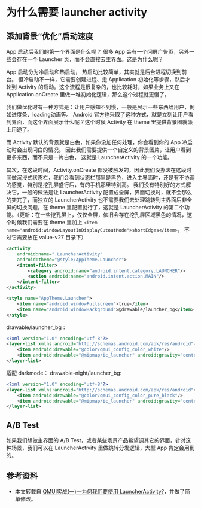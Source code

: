 # 为什么需要 launcher activity

## 添加背景“优化”启动速度

App 启动后我们的第一个界面是什么呢？ 很多 App 会有一个闪屏广告页，另外一些会存在一个 Launcher 页，而不会直接去主界面。这是为什么呢？

App 启动分为冷启动和热启动， 热启动比较简单，其实就是后台进程切换到前台。 但冷启动不一样，它需要创建进程、走 Application 初始化等步骤，然后才轮到 Activity 的启动。这个流程是很复杂的，也比较耗时，如果业务上又在 Application.onCreate 里做一堆初始化逻辑，那么这个过程就更慢了。

我们做优化时有一种方式是：让用户感知不到慢，一般是展示一些东西给用户，例如进度条、loading动画等。 Android 官方也采取了这种方式，就是立刻让用户看到界面，而这个界面展示什么呢？这个时候 Activity 在 theme 里提供背景图就派上用途了。

而 Activity 默认的背景就是白色，如果你没加任何处理，你会看到你的 App 冷启动时会出现闪白的情况。 因此我们需要提供一个自定义的背景图片，让用户看到更多东西，而不只是一片白色， 这就是 LauncherActivity 的一个功能。

其次，在这段时间，Activity.onCreate 都没被触发的，因此我们没办法在这段时间做沉浸式状态栏，我们会看到状态栏那里是黑色，进入主界面时，还是有不协调的感觉，特别是挖孔屏盛行后，有的手机那里特别高。 我们没有特别好的方式解决它，一般的做法是让 LauncherActivity 配置成全屏，界面切换时，就不会那么的突兀了，而独立的 LauncherActivity 也不需要我们去处理跳转到主界面后非全屏的切换问题，在 theme 里配置就行了，这就是 LauncherActivity 的第二个功能。（更新：在一些挖孔屏上，仅仅全屏，依旧会存在挖孔屏区域黑色的情况，这个时候我们需要在 theme 里加上 `<item name="android:windowLayoutInDisplayCutoutMode">shortEdges</item>`， 不过它需要放在 value-v27 目录下）

```xml
<activity  
    android:name=".LauncherActivity"
    android:theme="@style/AppTheme.Launcher">
    <intent-filter>
        <category android:name="android.intent.category.LAUNCHER"/>
        <action android:name="android.intent.action.MAIN"/>
    </intent-filter>
</activity>  
```

```xml
<style name="AppTheme.Launcher">  
    <item name="android:windowFullscreen">true</item>
    <item name="android:windowBackground">@drawable/launcher_bg</item>
</style>  
```

drawable/launcher_bg：

```xml
<?xml version="1.0" encoding="utf-8"?>  
<layer-list xmlns:android="http://schemas.android.com/apk/res/android">  
    <item android:drawable="@color/qmui_config_color_white"/>
    <item android:drawable="@mipmap/ic_launcher" android:gravity="center"/>
</layer-list>  
```
适配 darkmode：
drawable-night/launcher_bg:

```xml
<?xml version="1.0" encoding="utf-8"?>  
<layer-list xmlns:android="http://schemas.android.com/apk/res/android">  
    <item android:drawable="@color/qmui_config_color_pure_black"/>
    <item android:drawable="@mipmap/ic_launcher" android:gravity="center"/>
</layer-list>  
```

## A/B Test

如果我们想做主界面的 A/B Test，或者某些场景产品希望调其它的界面，针对这种场景，我们可以在 LauncherActivity 里做跳转分发逻辑，大型 App 肯定会用到的。

## 参考资料

* 本文转载自 [QMUI实战(一)—为何我们要使用 LauncherActivity?](http://blog.cgsdream.org/2019/12/08/qmui-gank-01/)，并做了简单修改。